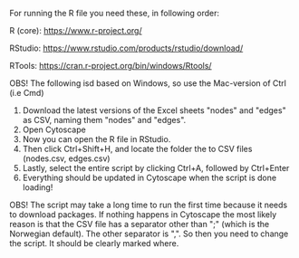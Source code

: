 For running the R file you need these, in following order:

R (core): https://www.r-project.org/

RStudio: https://www.rstudio.com/products/rstudio/download/

RTools: https://cran.r-project.org/bin/windows/Rtools/


OBS! The following isd based on Windows, so use the Mac-version of Ctrl (i.e Cmd)

1. Download the latest versions of the Excel sheets "nodes" and "edges" as CSV, naming them "nodes" and "edges".
2. Open Cytoscape
3. Now you can open the R file in RStudio.
4. Then click Ctrl+Shift+H, and locate the folder the to CSV files (nodes.csv, edges.csv)
5. Lastly, select the entire script by clicking Ctrl+A, followed by Ctrl+Enter
6. Everything should be updated in Cytoscape when the script is done loading!


OBS! The script may take a long time to run the first time because it needs to download packages. 
If nothing happens in Cytoscape the most likely reason is that the CSV file has a separator other than
";" (which is the Norwegian default). The other separator is ",". So then you need to change the script.
It should be clearly marked where.
